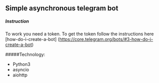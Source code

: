 ## Simple asynchronous telegram bot

##### Instruction
To work you need a token. To get the token follow the instructions here [how-do-i-create-a-bot] (https://core.telegram.org/bots/#3-how-do-i-create-a-bot)

#####Technology:
- Python3
- asyncio
- aiohttp
